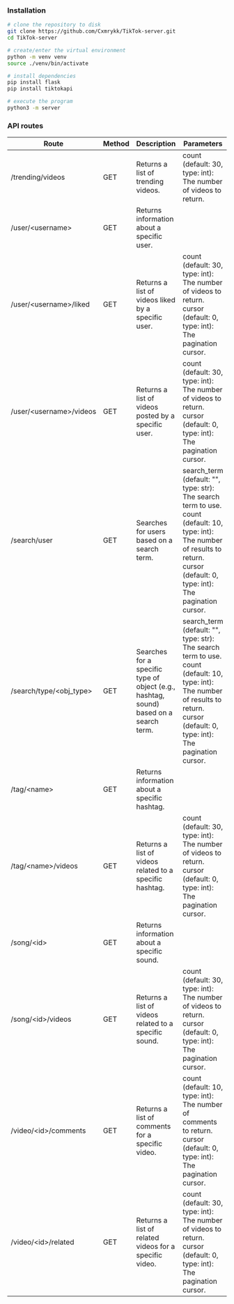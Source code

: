 ### Installation
```sh
# clone the repository to disk
git clone https://github.com/Cxmrykk/TikTok-server.git
cd TikTok-server

# create/enter the virtual environment
python -m venv venv
source ./venv/bin/activate

# install dependencies
pip install flask
pip install tiktokapi

# execute the program
python3 -m server
```

### API routes
| Route | Method | Description | Parameters |
| --- | --- | --- | --- |
| /trending/videos | GET | Returns a list of trending videos. | count (default: 30, type: int): The number of videos to return. |
| /user/\<username> | GET | Returns information about a specific user. |  |
| /user/\<username>/liked | GET | Returns a list of videos liked by a specific user. | count (default: 30, type: int): The number of videos to return. <br>cursor (default: 0, type: int): The pagination cursor. |
| /user/\<username>/videos | GET | Returns a list of videos posted by a specific user. | count (default: 30, type: int): The number of videos to return. <br>cursor (default: 0, type: int): The pagination cursor. |
| /search/user | GET | Searches for users based on a search term. | search_term (default: "", type: str): The search term to use. <br>count (default: 10, type: int): The number of results to return. <br>cursor (default: 0, type: int): The pagination cursor. |
| /search/type/\<obj_type> | GET | Searches for a specific type of object (e.g., hashtag, sound) based on a search term. | search_term (default: "", type: str): The search term to use. <br>count (default: 10, type: int): The number of results to return. <br>cursor (default: 0, type: int): The pagination cursor. |
| /tag/\<name> | GET | Returns information about a specific hashtag. |  |
| /tag/\<name>/videos | GET | Returns a list of videos related to a specific hashtag. | count (default: 30, type: int): The number of videos to return. <br>cursor (default: 0, type: int): The pagination cursor. |
| /song/\<id> | GET | Returns information about a specific sound. |  |
| /song/\<id>/videos | GET | Returns a list of videos related to a specific sound. | count (default: 30, type: int): The number of videos to return. <br>cursor (default: 0, type: int): The pagination cursor. |
| /video/\<id>/comments | GET | Returns a list of comments for a specific video. | count (default: 10, type: int): The number of comments to return. <br>cursor (default: 0, type: int): The pagination cursor. |
| /video/\<id>/related | GET | Returns a list of related videos for a specific video. | count (default: 30, type: int): The number of videos to return. <br>cursor (default: 0, type: int): The pagination cursor. |
